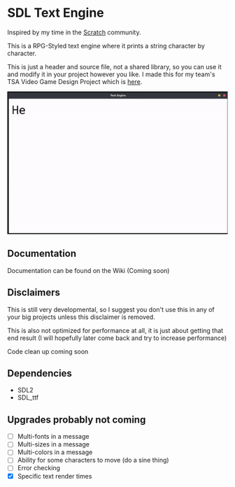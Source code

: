 # SDL Text Engine

Inspired by my time in the [Scratch](https://scratch.mit.edu) community.

This is a RPG-Styled text engine where it prints a string character by character.

This is just a header and source file, not a shared library, so you can use it and modify it in your project however you like. I made this for my team's TSA Video Game Design Project which is [here](https://github.com/TSAVideoGame/game).

![](demo.gif)

## Documentation

Documentation can be found on the Wiki (Coming soon)

## Disclaimers

This is still very developmental, so I suggest you don't use this in any of your big projects unless this disclaimer is removed.

This is also not optimized for performance at all, it is just about getting that end result (I will hopefully later come back and try to increase performance)

Code clean up coming soon

## Dependencies
- SDL2
- SDL_ttf

## Upgrades probably not coming
- [ ] Multi-fonts in a message
- [ ] Multi-sizes in a message
- [ ] Multi-colors in a message
- [ ] Ability for some characters to move (do a sine thing)
- [ ] Error checking
- [x] Specific text render times

